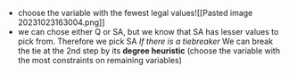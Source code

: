 - choose the variable with the fewest legal values![[Pasted image 20231023163004.png]]
- we can chose either Q or SA, but we know that SA has lesser values to pick from. Therefore we pick SA
_If there is a tiebreaker_
We can break the tie at the 2nd step by its **degree heuristic** (choose the variable with the most constraints on remaining variables)